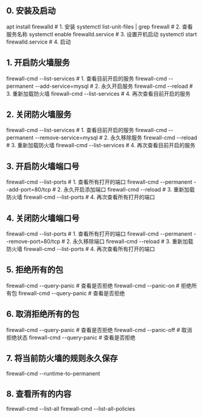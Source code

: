 
## 0. 安装及启动
apt install firewalld                      # 1. 安装
systemctl list-unit-files | grep firewall  # 2. 查看服务名称
systemctl enable  firewalld.service        # 3. 设置开机启动
systemctl start   firewalld.service        # 4. 启动

## 1. 开启防火墙服务
firewall-cmd --list-services                 # 1. 查看目前开启的服务
firewall-cmd --permanent --add-service=mysql # 2. 永久开启服务
firewall-cmd --reload                        # 3. 重新加载防火墙
firewall-cmd --list-services                 # 4. 再次查看目前开启的服务

## 2. 关闭防火墙服务
firewall-cmd --list-services                    # 1. 查看目前开启的服务
firewall-cmd --permanent --remove-service=mysql # 2. 永久移除服务
firewall-cmd --reload                           # 3. 重新加载防火墙
firewall-cmd --list-services                    # 4. 再次查看目前开启的服务

## 3. 开启防火墙端口号
firewall-cmd --list-ports                    # 1. 查看所有打开的端口
firewall-cmd --permanent --add-port=80/tcp   # 2. 永久开启添加端口
firewall-cmd --reload                        # 3. 重新加载防火墙
firewall-cmd --list-ports                    # 4. 再次查看所有打开的端口

## 4. 关闭防火墙端口号
firewall-cmd --list-ports                     # 1. 查看所有打开的端口
firewall-cmd --permanent --remove-port=80/tcp # 2. 永久移除端口
firewall-cmd --reload                         # 3. 重新加载防火墙
firewall-cmd --list-ports                     # 4. 再次查看所有打开的端口

## 5. 拒绝所有的包
firewall-cmd --query-panic  # 查看是否拒绝
firewall-cmd --panic-on     # 拒绝所有包
firewall-cmd --query-panic  # 查看是否拒绝

## 6. 取消拒绝所有的包
firewall-cmd --query-panic  # 查看是否拒绝
firewall-cmd --panic-off    # 取消拒绝状态
firewall-cmd --query-panic  # 查看是否拒绝

## 7. 将当前防火墙的规则永久保存
firewall-cmd --runtime-to-permanent

## 8. 查看所有的内容
firewall-cmd --list-all
firewall-cmd --list-all-policies

